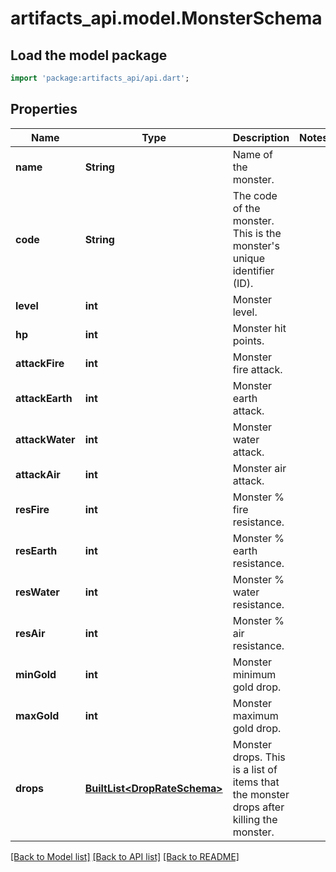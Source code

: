 # artifacts_api.model.MonsterSchema

## Load the model package
```dart
import 'package:artifacts_api/api.dart';
```

## Properties
Name | Type | Description | Notes
------------ | ------------- | ------------- | -------------
**name** | **String** | Name of the monster. | 
**code** | **String** | The code of the monster. This is the monster's unique identifier (ID). | 
**level** | **int** | Monster level. | 
**hp** | **int** | Monster hit points. | 
**attackFire** | **int** | Monster fire attack. | 
**attackEarth** | **int** | Monster earth attack. | 
**attackWater** | **int** | Monster water attack. | 
**attackAir** | **int** | Monster air attack. | 
**resFire** | **int** | Monster % fire resistance. | 
**resEarth** | **int** | Monster % earth resistance. | 
**resWater** | **int** | Monster % water resistance. | 
**resAir** | **int** | Monster % air resistance. | 
**minGold** | **int** | Monster minimum gold drop.  | 
**maxGold** | **int** | Monster maximum gold drop.  | 
**drops** | [**BuiltList&lt;DropRateSchema&gt;**](DropRateSchema.md) | Monster drops. This is a list of items that the monster drops after killing the monster.  | 

[[Back to Model list]](../README.md#documentation-for-models) [[Back to API list]](../README.md#documentation-for-api-endpoints) [[Back to README]](../README.md)


